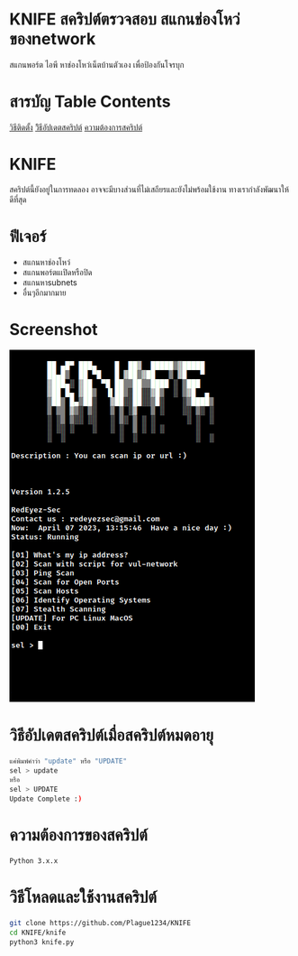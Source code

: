 # KNIFE สคริปต์ตรวจสอบ สแกนช่องโหว่ของnetwork
สแกนพอร์ต ไอพี หาช่องโหว่เน็ตบ้านตัวเอง เพื่อป้องกันโจรบุก

# สารบัญ Table Contents
[วิธีติดตั้ง](#%E0%B8%A7%E0%B8%B4%E0%B8%98%E0%B8%B5%E0%B9%82%E0%B8%AB%E0%B8%A5%E0%B8%94%E0%B9%81%E0%B8%A5%E0%B8%B0%E0%B9%83%E0%B8%8A%E0%B9%89%E0%B8%87%E0%B8%B2%E0%B8%99%E0%B8%AA%E0%B8%84%E0%B8%A3%E0%B8%B4%E0%B8%9B%E0%B8%95%E0%B9%8C)
[วิิธีอัปเดตสคริปต์](#%E0%B8%A7%E0%B8%B4%E0%B8%98%E0%B8%B5%E0%B8%AD%E0%B8%B1%E0%B8%9B%E0%B9%80%E0%B8%94%E0%B8%95%E0%B8%AA%E0%B8%84%E0%B8%A3%E0%B8%B4%E0%B8%9B%E0%B8%95%E0%B9%8C%E0%B9%80%E0%B8%A1%E0%B8%B7%E0%B9%88%E0%B8%AD%E0%B8%AA%E0%B8%84%E0%B8%A3%E0%B8%B4%E0%B8%9B%E0%B8%95%E0%B9%8C%E0%B8%AB%E0%B8%A1%E0%B8%94%E0%B8%AD%E0%B8%B2%E0%B8%A2%E0%B8%B8)
[ความต้องการสคริปต์](#%E0%B8%84%E0%B8%A7%E0%B8%B2%E0%B8%A1%E0%B8%95%E0%B9%89%E0%B8%AD%E0%B8%87%E0%B8%81%E0%B8%B2%E0%B8%A3%E0%B8%82%E0%B8%AD%E0%B8%87%E0%B8%AA%E0%B8%84%E0%B8%A3%E0%B8%B4%E0%B8%9B%E0%B8%95%E0%B9%8C)

# KNIFE
สคริปต์นี้ยังอยู่ในการทดลอง อาจจะมีบางส่วนที่ไม่เสถียรและยังไม่พร้อมใช้งาน ทางเรากำลังพัฒนาให้ดีที่สุด

# ฟีเจอร์

 - สแกนหาช่องโหว่
 - สแกนพอร์ตแเปิดหรือปิด
 - สแกนหาsubnets
 - อื่นๆอีกมากมาย

# Screenshot
![enter image description here](https://github.com/Plague1234/KNIFE/blob/main/knife/version/125.png?raw=true)

# วิธีอัปเดตสคริปต์เมื่อสคริปต์หมดอายุ
```bash
แค่พิมพ์คำว่า "update" หรือ "UPDATE"
sel > update
หรือ
sel > UPDATE
Update Complete :)
```

# ความต้องการของสคริปต์
```bash
Python 3.x.x
```

# วิธีโหลดและใช้งานสคริปต์
```bash
git clone https://github.com/Plague1234/KNIFE
cd KNIFE/knife
python3 knife.py
```

